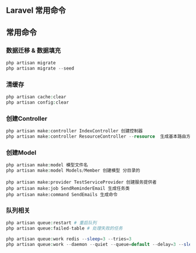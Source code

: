 Laravel 常用命令
---
## 常用命令
### 数据迁移 & 数据填充
```php
php artisan migrate
php artisan migrate --seed
```

### 清缓存
```php
php artisan cache:clear
php artisan config:clear
```

### 创建Controller
```php
php artisan make:controller IndexController 创建控制器
php artisan make:controller ResourceController --resource  生成基本路由方法
```
### 创建Model
```php
php artisan make:model 模型文件名
php artisan make:model Models/Member 创建模型 分目录的
```
```
php artisan make:provider TestServiceProvider 创建服务提供者
php artisan make:job SendReminderEmail 生成任务类
php artisan make:command SendEmails 生成命令
```


### 队列相关
```php
php artisan queue:restart # 重启队列
php artisan queue:failed-table # 处理失败的任务

php artisan queue:work redis --sleep=3 --tries=3
php artisan queue:work --daemon --quiet --queue=default --delay=3 --sleep=3 --tries=3
```
